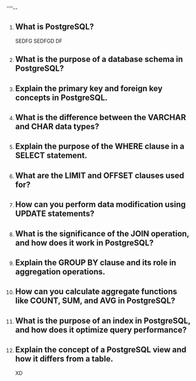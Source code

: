 ''''--

1. ## What is PostgreSQL?
   SEDFG SEDFGD DF
2. ## What is the purpose of a database schema in PostgreSQL?

3. ## Explain the primary key and foreign key concepts in PostgreSQL.
4. ## What is the difference between the VARCHAR and CHAR data types?

5. ## Explain the purpose of the WHERE clause in a SELECT statement.

6. ## What are the LIMIT and OFFSET clauses used for?

7. ## How can you perform data modification using UPDATE statements?

8. ## What is the significance of the JOIN operation, and how does it work in PostgreSQL?

9. ## Explain the GROUP BY clause and its role in aggregation operations.

10. ## How can you calculate aggregate functions like COUNT, SUM, and AVG in PostgreSQL?

11. ## What is the purpose of an index in PostgreSQL, and how does it optimize query performance?

12. ## Explain the concept of a PostgreSQL view and how it differs from a table.
    XD
